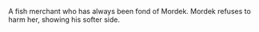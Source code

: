 A fish merchant who has always been fond of Mordek. Mordek refuses to harm her, showing his softer side.